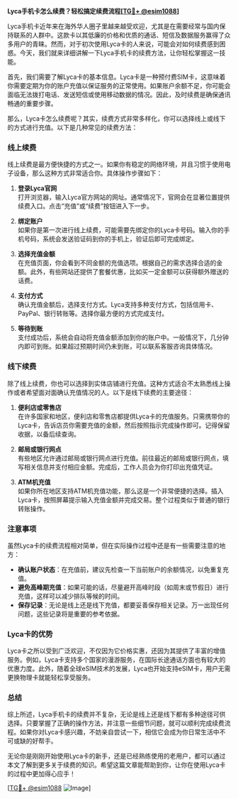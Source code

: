 **Lyca手机卡怎么续费？轻松搞定续费流程[[TG💪+ @esim1088](https://t.me/s/esim1088)]**

Lyca手机卡近年来在海外华人圈子里越来越受欢迎，尤其是在需要经常与国内保持联系的人群中。这款卡以其低廉的价格和优质的通话、短信及数据服务赢得了众多用户的青睐。然而，对于初次使用Lyca卡的人来说，可能会对如何续费感到困惑。今天，我们就来详细讲解一下Lyca手机卡的续费方法，让你轻松掌握这一技能。

首先，我们需要了解Lyca卡的基本信息。Lyca卡是一种预付费SIM卡，这意味着你需要定期为你的账户充值以保证服务的正常使用。如果账户余额不足，你可能会面临无法拨打电话、发送短信或使用移动数据的情况。因此，及时续费是确保通讯畅通的重要步骤。

那么，Lyca卡怎么续费呢？其实，续费方式非常多样化，你可以选择线上或线下的方式进行充值。以下是几种常见的续费方法：

### **线上续费**
线上续费是最方便快捷的方式之一。如果你有稳定的网络环境，并且习惯于使用电子设备，那么这种方式非常适合你。具体操作步骤如下：

1. **登录Lyca官网**  
   打开浏览器，输入Lyca官方网站的网址。通常情况下，官网会在显著位置提供续费入口。点击“充值”或“续费”按钮进入下一步。

2. **绑定账户**  
   如果你是第一次进行线上续费，可能需要先绑定你的Lyca卡号码。输入你的手机号码，系统会发送验证码到你的手机上，验证后即可完成绑定。

3. **选择充值金额**  
   在充值页面，你会看到不同金额的充值选项。根据自己的需求选择合适的金额。此外，有些网站还提供了套餐优惠，比如买一定金额可以获得额外赠送的话费。

4. **支付方式**  
   确认充值金额后，选择支付方式。Lyca支持多种支付方式，包括信用卡、PayPal、银行转账等。选择你最方便的方式完成支付。

5. **等待到账**  
   支付成功后，系统会自动将充值金额添加到你的账户中。一般情况下，几分钟内即可到账。如果超过预期时间仍未到账，可以联系客服咨询具体情况。

### **线下续费**
除了线上续费，你也可以选择到实体店铺进行充值。这种方式适合不太熟悉线上操作或者希望面对面确认充值情况的人。以下是线下续费的主要途径：

1. **便利店或零售店**  
   在许多国家和地区，便利店和零售店都提供Lyca卡的充值服务。只需携带你的Lyca卡，告诉店员你需要充值的金额，然后按照指示完成操作即可。记得保留收据，以备后续查询。

2. **邮局或银行网点**  
   有些地区允许通过邮局或银行网点进行充值。前往最近的邮局或银行网点，填写相关信息并支付相应金额。完成后，工作人员会为你打印出充值凭证。

3. **ATM机充值**  
   如果你所在地区支持ATM机充值功能，那么这是一个非常便捷的选择。插入Lyca卡，按照屏幕提示输入充值金额并完成交易。整个过程类似于普通的银行转账操作。

### **注意事项**
虽然Lyca卡的续费流程相对简单，但在实际操作过程中还是有一些需要注意的地方：

- **确认账户状态**：在充值前，建议先检查一下当前账户的余额情况，以免重复充值。
- **避免高峰期充值**：如果可能的话，尽量避开高峰时段（如周末或节假日）进行充值，这样可以减少排队等候的时间。
- **保存记录**：无论是线上还是线下充值，都要妥善保存相关记录。万一出现任何问题，这些记录将是重要的参考依据。

### **Lyca卡的优势**
Lyca卡之所以受到广泛欢迎，不仅因为它价格实惠，还因为其提供了丰富的增值服务。例如，Lyca卡支持多个国家的漫游服务，在国际长途通话方面也有较大的优惠力度。此外，随着全球eSIM技术的发展，Lyca也开始支持eSIM卡，用户无需更换物理卡就能轻松享受服务。

### **总结**
综上所述，Lyca手机卡的续费并不复杂，无论是线上还是线下都有多种途径可供选择。只要掌握了正确的操作方法，并注意一些细节问题，就可以顺利完成续费流程。如果你对Lyca卡感兴趣，不妨亲自尝试一下，相信它会成为你日常生活中不可或缺的好帮手。

无论你是刚刚开始使用Lyca卡的新手，还是已经熟练使用的老用户，都可以通过本文了解到更多关于续费的知识。希望这篇文章能帮助到你，让你在使用Lyca卡的过程中更加得心应手！

[[TG💪+ @esim1088](https://t.me/s/esim1088) ![Image](https://i.postimg.cc/4NQfJmqS/Snipaste-2025-05-13-00-14-12.png)]